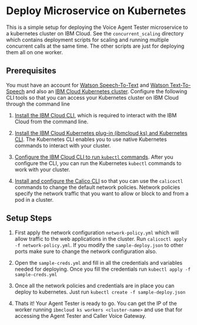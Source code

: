 # Deploy Microservice on Kubernetes

This is a simple setup for deploying the Voice Agent Tester microservice to a kubernetes cluster on IBM Cloud. See the `concurrent_scaling` directory which contains deployment scripts for scaling and running multiple concurrent calls at the same time. The other scripts are just for deploying them all on one worker.

## Prerequisites

You must have an account for [Watson Speech-To-Text](https://cloud.ibm.com/catalog/services/speech-to-text) and [Watson Text-To-Speech](https://cloud.ibm.com/catalog/services/text-to-speech) and also an [IBM Cloud Kubernetes cluster](https://cloud.ibm.com/kubernetes/catalog/cluster/create). Configure the following CLI tools so that you can access your Kubernetes cluster on IBM Cloud through the command line

1. [Install the IBM Cloud CLI](https://console.bluemix.net/docs/containers/cs_cli_install.html#cs_cli_install), which is required to interact with the IBM Cloud from the command line.
2. [Install the IBM Cloud Kubernetes plug-in (ibmcloud ks) and Kubernetes CLI](https://console.bluemix.net/docs/containers/cs_cli_install.html#cs_cli_install). The Kubernetes CLI enables you to use native Kubernetes commands to interact with your cluster.

3. [Configure the IBM Cloud CLI to run `kubectl` commands](https://console.bluemix.net/docs/containers/cs_cli_install.html#cs_cli_configure). After you configure the CLI, you can run the Kubernetes `kubectl` commands to work with your cluster.

4. [Install and configure the Calico CLI](https://console.bluemix.net/docs/containers/cs_network_policy.html#cli_install) so that you can use the `calicoctl` commands to change the default network policies. Network policies specify the network traffic that you want to allow or block to and from a pod in a cluster.

## Setup Steps

1. First apply the network configuration `network-policy.yml` which will allow traffic to the web applications in the cluster. Run `calicoctl apply -f network-policy.yml`. If you modify the `sample-deploy.json` to other ports make sure to change the network configuration also.

2. Open the `sample-creds.yml` and fill in all the credentials and variables needed for deploying. Once you fill the credentials run `kubectl apply -f sample-creds.yml`

3. Once all the network policies and credentials are in place you can deploy to kubernetes. Just run `kubectl create -f sample-deploy.json`

4. Thats it! Your Agent Tester is ready to go. You can get the IP of the worker running `ibmcloud ks workers <cluster-name>` and use that for accessing the Agent Tester and Caller Voice Gateway.
